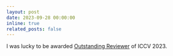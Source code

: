```yaml
---
layout: post
date: 2023-09-28 00:00:00
inline: true
related_posts: false
---
```


I was lucky to be awarded <a href="https://twitter.com/ICCVConference/status/1707400996228378992?t=m1fdvdf0c6tRg8ByvQ623Q&amp;s=19" rel="noopener" target="_blank">Outstanding Reviewer</a> of ICCV 2023.
